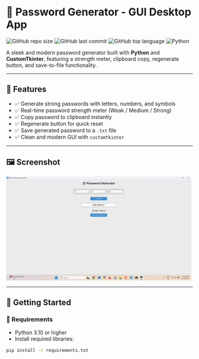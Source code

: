 # 🔐 Password Generator - GUI Desktop App

![GitHub repo size](https://img.shields.io/github/repo-size/Bikash07-git/PasswordGenerator)
![GitHub last commit](https://img.shields.io/github/last-commit/Bikash07-git/PasswordGenerator)
![GitHub top language](https://img.shields.io/github/languages/top/Bikash07-git/PasswordGenerator)
![Python](https://img.shields.io/badge/Made%20with-Python-blue?logo=python)

A sleek and modern password generator built with **Python** and **CustomTkinter**, featuring a strength meter, clipboard copy, regenerate button, and save-to-file functionality.

---

## 🧠 Features

- ✅ Generate strong passwords with letters, numbers, and symbols
- ✅ Real-time password strength meter (Weak / Medium / Strong)
- ✅ Copy password to clipboard instantly
- ✅ Regenerate button for quick reset
- ✅ Save generated password to a `.txt` file
- ✅ Clean and modern GUI with `customtkinter`

---

## 🖼️ Screenshot

<img src="assets/screenshot.png" width="500" alt="Password Generator GUI Screenshot">

---

## 🚀 Getting Started

### 🔧 Requirements

- Python 3.10 or higher
- Install required libraries:

```bash
pip install -r requirements.txt
